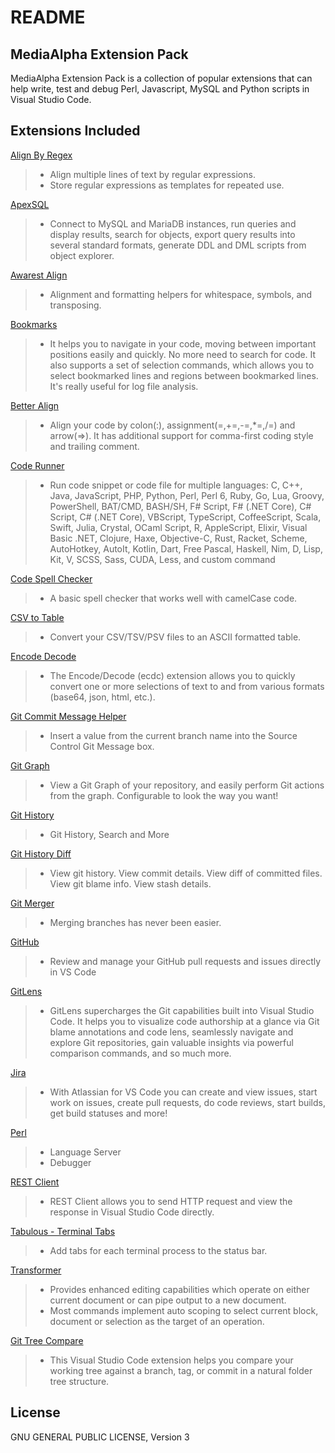 # README

## MediaAlpha Extension Pack

MediaAlpha Extension Pack is a collection of popular extensions that can help write, test and debug Perl, Javascript, MySQL and Python scripts in Visual Studio Code. 

## Extensions Included
[Align By Regex](https://marketplace.visualstudio.com/items?itemName=janjoerke.align-by-regex)
>- Align multiple lines of text by regular expressions.
>- Store regular expressions as templates for repeated use.

[ApexSQL](https://marketplace.visualstudio.com/items?itemName=vs-publisher-988541.apexsql-power-tools)

>- Connect to MySQL and MariaDB instances, run queries and display results, search for objects, export query results into several standard formats, generate DDL and DML scripts from object explorer.

[Awarest Align](https://marketplace.visualstudio.com/items?itemName=awarest.awarest-align)

>- Alignment and formatting helpers for whitespace, symbols, and transposing.

[Bookmarks](https://marketplace.visualstudio.com/items?itemName=alefragnani.Bookmarks)

>- It helps you to navigate in your code, moving between important positions easily and quickly. No more need to search for code. It also supports a set of selection commands, which allows you to select bookmarked lines and regions between bookmarked lines. It's really useful for log file analysis.

[Better Align](https://marketplace.visualstudio.com/items?itemName=wwm.better-align)

>- Align your code by colon(:), assignment(=,+=,-=,*=,/=) and arrow(=>). It has additional support for comma-first coding style and trailing comment.

[Code Runner](https://marketplace.visualstudio.com/items?itemName=formulahendry.code-runner)

>- Run code snippet or code file for multiple languages: C, C++, Java, JavaScript, PHP, Python, Perl, Perl 6, Ruby, Go, Lua, Groovy, PowerShell, BAT/CMD, BASH/SH, F# Script, F# (.NET Core), C# Script, C# (.NET Core), VBScript, TypeScript, CoffeeScript, Scala, Swift, Julia, Crystal, OCaml Script, R, AppleScript, Elixir, Visual Basic .NET, Clojure, Haxe, Objective-C, Rust, Racket, Scheme, AutoHotkey, AutoIt, Kotlin, Dart, Free Pascal, Haskell, Nim, D, Lisp, Kit, V, SCSS, Sass, CUDA, Less, and custom command

[Code Spell Checker](https://marketplace.visualstudio.com/items?itemName=streetsidesoftware.code-spell-checker)

>- A basic spell checker that works well with camelCase code.

[CSV to Table](https://marketplace.visualstudio.com/items?itemName=phplasma.csv-to-table)

>- Convert your CSV/TSV/PSV files to an ASCII formatted table.

[Encode Decode](https://marketplace.visualstudio.com/items?itemName=mitchdenny.ecdc)

>- The Encode/Decode (ecdc) extension allows you to quickly convert one or more selections of text to and from various formats (base64, json, html, etc.).

[Git Commit Message Helper](https://marketplace.visualstudio.com/items?itemName=D3skdev.git-commit-message-helper)

>- Insert a value from the current branch name into the Source Control Git Message box.

[Git Graph](https://marketplace.visualstudio.com/items?itemName=mhutchie.git-graph)

>- View a Git Graph of your repository, and easily perform Git actions from the graph. Configurable to look the way you want!

[Git History](https://marketplace.visualstudio.com/items?itemName=donjayamanne.githistory)

>- Git History, Search and More

[Git History Diff](https://marketplace.visualstudio.com/items?itemName=huizhou.githd)

>- View git history. View commit details. View diff of committed files. View git blame info. View stash details.

[Git Merger](https://marketplace.visualstudio.com/items?itemName=shaharkazaz.git-merger)

>- Merging branches has never been easier.

[GitHub](https://marketplace.visualstudio.com/items?itemName=GitHub.vscode-pull-request-github)

>- Review and manage your GitHub pull requests and issues directly in VS Code

[GitLens](https://marketplace.visualstudio.com/items?itemName=eamodio.gitlens)

>- GitLens supercharges the Git capabilities built into Visual Studio Code. It helps you to visualize code authorship at a glance via Git blame annotations and code lens, seamlessly navigate and explore Git repositories, gain valuable insights via powerful comparison commands, and so much more.

[Jira](https://marketplace.visualstudio.com/items?itemName=Atlassian.atlascode)

>- With Atlassian for VS Code you can create and view issues, start work on issues, create pull requests, do code reviews, start builds, get build statuses and more!

[Perl](https://marketplace.visualstudio.com/items?itemName=richterger.perl)

>- Language Server
>- Debugger

[REST Client](https://marketplace.visualstudio.com/items?itemName=humao.rest-client)

>- REST Client allows you to send HTTP request and view the response in Visual Studio Code directly.

[Tabulous - Terminal Tabs](https://marketplace.visualstudio.com/items?itemName=bwildeman.tabulous)

>- Add tabs for each terminal process to the status bar.

[Transformer](https://marketplace.visualstudio.com/items?itemName=dakara.transformer)

>- Provides enhanced editing capabilities which operate on either current document or can pipe output to a new document.
>- Most commands implement auto scoping to select current block, document or selection as the target of an operation.

[Git Tree Compare](https://marketplace.visualstudio.com/items?itemName=letmaik.git-tree-compare)

>- This Visual Studio Code extension helps you compare your working tree against a branch, tag, or commit in a natural folder tree structure.


## License
GNU GENERAL PUBLIC LICENSE, Version 3
